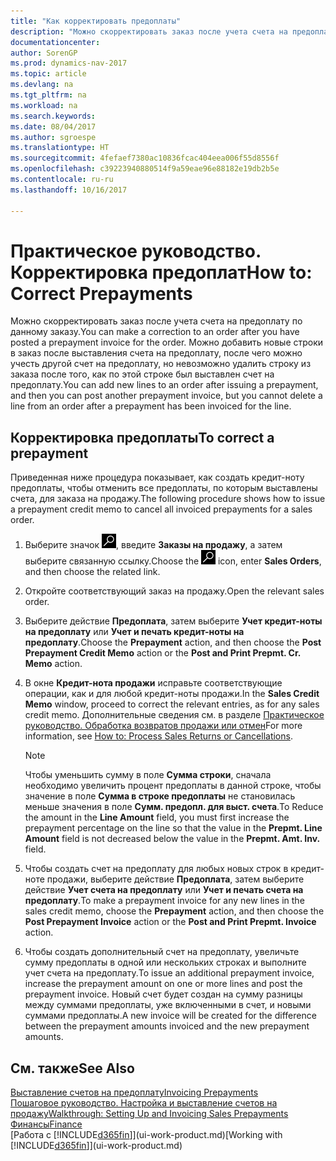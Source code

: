 ```yaml
---
title: "Как корректировать предоплаты"
description: "Можно скорректировать заказ после учета счета на предоплату по данному заказу. Можно добавить новые строки в заказ после выставления счета на предоплату, после чего можно учесть другой счет на предоплату, но невозможно удалить строку из заказа после того, как по этой строке был выставлен счет на предоплату."
documentationcenter: 
author: SorenGP
ms.prod: dynamics-nav-2017
ms.topic: article
ms.devlang: na
ms.tgt_pltfrm: na
ms.workload: na
ms.search.keywords: 
ms.date: 08/04/2017
ms.author: sgroespe
ms.translationtype: HT
ms.sourcegitcommit: 4fefaef7380ac10836fcac404eea006f55d8556f
ms.openlocfilehash: c39223940880514f9a59eae96e88182e19db2b5e
ms.contentlocale: ru-ru
ms.lasthandoff: 10/16/2017

---
```

# <a name="how-to-correct-prepayments"></a><span data-ttu-id="6fda0-104">Практическое руководство. Корректировка предоплат</span><span class="sxs-lookup"><span data-stu-id="6fda0-104">How to: Correct Prepayments</span></span>
<span data-ttu-id="6fda0-105">Можно скорректировать заказ после учета счета на предоплату по данному заказу.</span><span class="sxs-lookup"><span data-stu-id="6fda0-105">You can make a correction to an order after you have posted a prepayment invoice for the order.</span></span> <span data-ttu-id="6fda0-106">Можно добавить новые строки в заказ после выставления счета на предоплату, после чего можно учесть другой счет на предоплату, но невозможно удалить строку из заказа после того, как по этой строке был выставлен счет на предоплату.</span><span class="sxs-lookup"><span data-stu-id="6fda0-106">You can add new lines to an order after issuing a prepayment, and then you can post another prepayment invoice, but you cannot delete a line from an order after a prepayment has been invoiced for the line.</span></span>  

## <a name="to-correct-a-prepayment"></a><span data-ttu-id="6fda0-107">Корректировка предоплаты</span><span class="sxs-lookup"><span data-stu-id="6fda0-107">To correct a prepayment</span></span>
<span data-ttu-id="6fda0-108">Приведенная ниже процедура показывает, как создать кредит-ноту предоплаты, чтобы отменить все предоплаты, по которым выставлены счета, для заказа на продажу.</span><span class="sxs-lookup"><span data-stu-id="6fda0-108">The following procedure shows how to issue a prepayment credit memo to cancel all invoiced prepayments for a sales order.</span></span>  
1. <span data-ttu-id="6fda0-109">Выберите значок ![Поиск страницы или отчета](media/ui-search/search_small.png "Значок поиска страницы или отчета"), введите **Заказы на продажу**, а затем выберите связанную ссылку.</span><span class="sxs-lookup"><span data-stu-id="6fda0-109">Choose the ![Search for Page or Report](media/ui-search/search_small.png "Search for Page or Report icon") icon, enter **Sales Orders**, and then choose the related link.</span></span>  
2. <span data-ttu-id="6fda0-110">Откройте соответствующий заказ на продажу.</span><span class="sxs-lookup"><span data-stu-id="6fda0-110">Open the relevant sales order.</span></span>
3. <span data-ttu-id="6fda0-111">Выберите действие **Предоплата**, затем выберите **Учет кредит-ноты на предоплату** или **Учет и печать кредит-ноты на предоплату**.</span><span class="sxs-lookup"><span data-stu-id="6fda0-111">Choose the **Prepayment** action, and then choose the **Post Prepayment Credit Memo** action or the **Post and Print Prepmt. Cr. Memo** action.</span></span>  
4. <span data-ttu-id="6fda0-112">В окне **Кредит-нота продажи** исправьте соответствующие операции, как и для любой кредит-ноты продажи.</span><span class="sxs-lookup"><span data-stu-id="6fda0-112">In the **Sales Credit Memo** window, proceed to correct the relevant entries, as for any sales credit memo.</span></span> <span data-ttu-id="6fda0-113">Дополнительные сведения см. в разделе [Практическое руководство. Обработка возвратов продажи или отмен](sales-how-process-sales-returns-cancellations.md)</span><span class="sxs-lookup"><span data-stu-id="6fda0-113">For more information, see [How to: Process Sales Returns or Cancellations](sales-how-process-sales-returns-cancellations.md).</span></span>     

    > [!NOTE]  
    > <span data-ttu-id="6fda0-114">Чтобы уменьшить сумму в поле **Сумма строки**, сначала необходимо увеличить процент предоплаты в данной строке, чтобы значение в поле **Сумма в строке предоплаты** не становилась меньше значения в поле **Сумм. предопл. для выст. счета**.</span><span class="sxs-lookup"><span data-stu-id="6fda0-114">To Reduce the amount in the **Line Amount** field, you must first increase the prepayment percentage on the line so that the value in the **Prepmt. Line Amount** field is not decreased below the value in the **Prepmt. Amt. Inv.** field.</span></span>

5. <span data-ttu-id="6fda0-115">Чтобы создать счет на предоплату для любых новых строк в кредит-ноте продажи, выберите действие **Предоплата**, затем выберите действие **Учет счета на предоплату** или **Учет и печать счета на предоплату**.</span><span class="sxs-lookup"><span data-stu-id="6fda0-115">To make a prepayment invoice for any new lines in the sales credit memo, choose the **Prepayment** action, and then choose the **Post Prepayment Invoice** action or the **Post and Print Prepmt. Invoice** action.</span></span>  
6. <span data-ttu-id="6fda0-116">Чтобы создать дополнительный счет на предоплату, увеличьте сумму предоплаты в одной или нескольких строках и выполните учет счета на предоплату.</span><span class="sxs-lookup"><span data-stu-id="6fda0-116">To issue an additional prepayment invoice, increase the prepayment amount on one or more lines and post the prepayment invoice.</span></span> <span data-ttu-id="6fda0-117">Новый счет будет создан на сумму разницы между суммами предоплаты, уже включенными в счет, и новыми суммами предоплаты.</span><span class="sxs-lookup"><span data-stu-id="6fda0-117">A new invoice will be created for the difference between the prepayment amounts invoiced and the new prepayment amounts.</span></span>  

## <a name="see-also"></a><span data-ttu-id="6fda0-118">См. также</span><span class="sxs-lookup"><span data-stu-id="6fda0-118">See Also</span></span>  
[<span data-ttu-id="6fda0-119">Выставление счетов на предоплату</span><span class="sxs-lookup"><span data-stu-id="6fda0-119">Invoicing Prepayments</span></span>](finance-invoice-prepayments.md)  
[<span data-ttu-id="6fda0-120">Пошаговое руководство. Настройка и выставление счетов на продажу</span><span class="sxs-lookup"><span data-stu-id="6fda0-120">Walkthrough: Setting Up and Invoicing Sales Prepayments</span></span>](walkthrough-setting-up-and-invoicing-sales-prepayments.md)  
[<span data-ttu-id="6fda0-121">Финансы</span><span class="sxs-lookup"><span data-stu-id="6fda0-121">Finance</span></span>](finance.md)  
<span data-ttu-id="6fda0-122">[Работа с [!INCLUDE[d365fin](includes/d365fin_md.md)]](ui-work-product.md)</span><span class="sxs-lookup"><span data-stu-id="6fda0-122">[Working with [!INCLUDE[d365fin](includes/d365fin_md.md)]](ui-work-product.md)</span></span>

